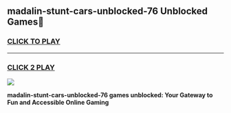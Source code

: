 
## madalin-stunt-cars-unblocked-76 Unblocked Games👋
<h3>
<a href="https://news.freeplayer.one?title=madalin-stunt-cars-unblocked-76&ref=16F">CLICK TO PLAY</a></h3>
<hr>

<h3>
<a href="https://news.freeplayer.one?title=madalin-stunt-cars-unblocked-76&ref=16F">CLICK 2 PLAY</a>
  
</h3>

<a href="https://news.freeplayer.one?title=madalin-stunt-cars-unblocked-76&ref=16F/"><img src="https://clearcache.store/games.png"></a>


**madalin-stunt-cars-unblocked-76 games unblocked: Your Gateway to Fun and Accessible Online Gaming**
